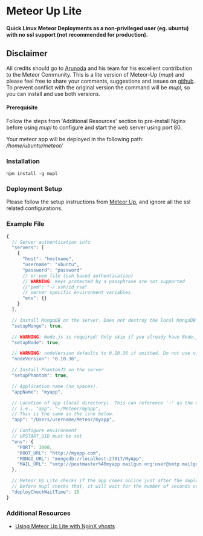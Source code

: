 # Meteor Up Lite
#### Quick Linux Meteor Deployments as a non-privileged user (eg. ubuntu) with no ssl support (not recommended for production).

## Disclaimer
All credits should go to [Arunoda](https://github.com/arunoda) and his team for his excellent contribution to the Meteor Community. This is a lite version of Meteor-Up (*mup*) and please feel free to share your comments, suggestions and issues on [github](https://github.com/anbuselvan/meteor-up-lite/issues). To prevent conflict with the original version the command will be *mupl*, so you can install and use both versions.

#### Prerequisite
Follow the steps from 'Additional Resources' section to pre-install Nginx before using *mupl* to configure and start the web server using port 80.

Your meteor app will be deployed in the following path:
*/home/ubuntu/meteor/<your meteor app>*

### Installation

    npm install -g mupl

### Deployment Setup

Please follow the setup instructions from [Meteor Up](https://github.com/arunoda/meteor-up), and ignore all the ssl related configurations.

### Example File

```js
{
  // Server authentication info
  "servers": [
    {
      "host": "hostname",
      "username": "ubuntu",
      "password": "password"
      // or pem file (ssh based authentication)
      // WARNING: Keys protected by a passphrase are not supported
      //"pem": "~/.ssh/id_rsa"
      // server specific environment variables
      "env": {}
    }
  ],

  // Install MongoDB on the server. Does not destroy the local MongoDB on future setups
  "setupMongo": true,

  // WARNING: Node.js is required! Only skip if you already have Node.js installed on server.
  "setupNode": true,

  // WARNING: nodeVersion defaults to 0.10.36 if omitted. Do not use v, just the version number.
  "nodeVersion": "0.10.36",

  // Install PhantomJS on the server
  "setupPhantom": true,

  // Application name (no spaces).
  "appName": "myapp",

  // Location of app (local directory). This can reference '~' as the users home directory.
  // i.e., "app": "~/Meteor/myapp",
  // This is the same as the line below.
  "app": "/Users/username/Meteor/myapp",

  // Configure environment
  // UPSTART_UID must be set
  "env": {
    "PORT": 3000,
    "ROOT_URL": "http://myapp.com",
    "MONGO_URL": "mongodb://localhost:27017/MyApp",
    "MAIL_URL": "smtp://postmaster%40myapp.mailgun.org:user@smtp.mailgun.org:587/"
  },

  // Meteor Up Lite checks if the app comes online just after the deployment.
  // Before mupl checks that, it will wait for the number of seconds configured below.
  "deployCheckWaitTime": 15
}
```

### Additional Resources

* [Using Meteor Up Lite with NginX vhosts](https://github.com/arunoda/meteor-up/wiki/Using-Meteor-Up-with-NginX-vhosts)
